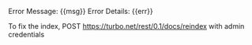 Error Message: {{msg}}
Error Details: {{err}}

To fix the index, POST https://turbo.net/rest/0.1/docs/reindex with admin credentials